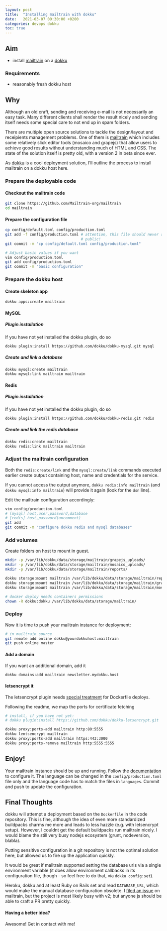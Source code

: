 ```yaml
---
layout: post
title:  "Installing mailtrain with dokku"
date:   2021-03-07 09:30:00 +0200
categories: devops dokku
toc: true
---
```


## Aim

* install [mailtrain](https://mailtrain.org) on a [dokku](https://dokku.com)

### Requirements

* reasonably fresh dokku host

## Why

Although an old craft, sending and receiving e-mail is not necessarily an easy
task. Many different clients shall render the result nicely and sending itself
needs some special care to not end up in spam folders.

There are multiple open source solutions to tackle the design/layout and
receipients management problems. One of them is
[mailtrain](https://mailtrain.org) which includes some relatively slick editor
tools (mosaico and grapejs) that allow users to achieve good results without
understanding much of HTML and CSS. The state of the solution itself is pretty
old, with a version 2 in beta since ever.

As [dokku](https://dokku.com) is a cool deployment solution, I'll outline the
process to install mailtrain on a dokku host here.

### Prepare the deployable code

#### Checkout the mailtrain code

```bash
git clone https://github.com/Mailtrain-org/mailtrain
cd mailtrain
```

#### Prepare the configuration file

```bash
cp config/default.toml config/production.toml
git add -f config/production.toml # attention, this file should never see the
                                  # public!
git commit -m "cp config/default.toml config/production.toml"

# Adjust basic values if you want
vim config/production.toml
git add config/production.toml
git commit -m "basic configuration"
```

### Prepare the dokku host

#### Create skeleton app

```bash
dokku apps:create mailtrain
```

#### MySQL

##### Plugin installation

If you have not yet installed the dokku plugin, do so

```bash
dokku plugin:install https://github.com/dokku/dokku-mysql.git mysql
```

##### Create and link a database

```bash
dokku mysql:create mailtrain
dokku mysql:link mailtrain mailtrain
```

#### Redis

##### Plugin installation

If you have not yet installed the dokku plugin, do so

```bash
dokku plugin:install https://github.com/dokku/dokku-redis.git redis
```

##### Create and link the redis database

```bash
dokku redis:create mailtrain
dokku redis:link mailtrain mailtrain
```

### Adjust the mailtrain configuration

Both the `redis:create/link` and the `mysql:create/link` commands executed
earlier create output containing host, name and credentials for the service.

If you cannot access the output anymore, `dokku redis:info mailtrain` (and
`dokku mysql:info mailtrain`) will provide it again (look for the `dsn` line).

Edit the mailtrain configuration accordingly:

```bash
vim config/production.toml
# [mysql] host,user,password,database
# [redis] host,password(uncomment)
git add
git commit -m "configure dokku redis and mysql databases"
```

### Add volumes

Create folders on host to mount in guest.

```bash
mkdir -p /var/lib/dokku/data/storage/mailtrain/grapejs_uploads/
mkdir -p /var/lib/dokku/data/storage/mailtrain/mosaico_uploads/
mkdir -p /var/lib/dokku/data/storage/mailtrain/reports/
```

```bash
dokku storage:mount mailtrain /var/lib/dokku/data/storage/mailtrain/reports:/app/protected/reports
dokku storage:mount mailtrain /var/lib/dokku/data/storage/mailtrain/grapejs_uploads:/app/public/grapejs/uploads
dokku storage:mount mailtrain /var/lib/dokku/data/storage/mailtrain/mosaico_uploads:/app/public/mosaico/uploads

# docker deploy needs containers permissions
chown -R dokku:dokku /var/lib/dokku/data/storage/mailtrain/
```

### Deploy

Now it is time to push your mailtrain instance for deployment:

```bash
# in mailtrain source
git remote add online dokku@yourdokkuhost:mailtrain
git push online master
```

#### Add a domain

If you want an additional domain, add it

```bash
dokku domains:add mailtrain newsletter.mydokku.host
```

#### letsencrypt it

The letsencrypt plugin needs [special treatment](https://github.com/dokku/dokku-letsencrypt#dockerfile-deploys) for Dockerfile deploys.

Following the readme, we map the ports for certificate fetching

```bash
# install, if you have not yet:
# dokku plugin:install https://github.com/dokku/dokku-letsencrypt.git

dokku proxy:ports-add mailtrain http:80:5555
dokku lentsencrypt mailtrain
dokku proxy:ports-add mailtrain https:443:3000
dokku proxy:ports-remove mailtrain http:5555:5555
```
<!--
Port mappings for mailtrain
scheme             host port                 container port                                     
http                      3000                      3000                                               
http                      80                        5555                                               
https                     3000                      3000                                               
https                     443                       3000                                               
https                     443                       5555 
-->

## Enjoy!

Your mailtrain instance should be up and running. Follow the [documentation](https://github.com/Mailtrain-org/mailtrain) to
configure it. The language can be changed in the `config/production.toml` file
only and the language code has to match the files in `languages`. Commit and
push to update the configuration.

## Final Thoughts

dokku will attempt a deployment based on the `Dockerfile` in the code
repository. This is fine, although the idea of even more standardized buildpacks
charms me more and leads to less hazzle (e.g. with letsencrypt setup).
However, I couldnt get the default buildpacks run mailtrain nicely. I would
blame the still very busy nodejs ecosystem (grunt, nodeversion, blabla).

Putting sensitive configuration in a git repository is not the optimal solution
here, but allowed us to fire up the application quickly.

It would be great if mailtrain supported setting the database urls via
a single environment variable (it does allow environment callbacks in its
configuration file, though - so feel free to do that, via `dokku config:set`).

Heroku, dokku and at least Ruby on Rails set and read `DATABASE_URL`, which
would make the manual database configuration obsolete. I [filed an issue](https://github.com/Mailtrain-org/mailtrain/issues/1020) on
mailtrain, but the project is most likely busy with v2; but anyone js should be
able to craft a PR pretty quickly.

#### Having a better idea?

Awesome!  Get in contact with me!
